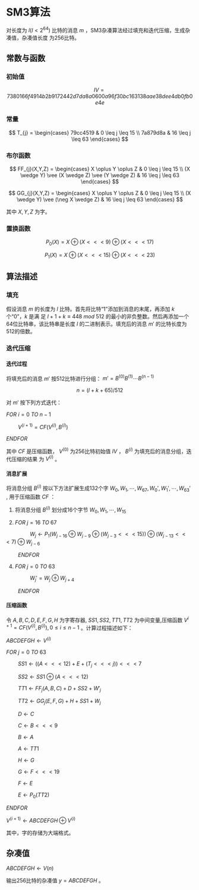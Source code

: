# SM3算法

对长度为 $l(l<2^{64})$ 比特的消息 $m$ ，SM3杂凑算法经过填充和迭代压缩，生成杂凑值，杂凑值长度
为256比特。

## 常数与函数

### 初始值

$$IV=7380166f4914b2b9172442d7da8a0600a96f30bc163138aae38dee4db0fb0e4e$$

### 常量

$$
T_{j} = 
\begin{cases}
79cc4519 & 0 \leq j \leq 15 \\
7a879d8a & 16 \leq j \leq 63
\end{cases}
$$
### 布尔函数


$$
FF_{j}(X,Y,Z) = 
\begin{cases}
X \oplus Y \oplus Z & 0 \leq j \leq 15 \\
(X \wedge Y) \vee (X \wedge Z) \vee (Y \wedge Z) & 16 \leq j \leq 63
\end{cases}
$$

$$
GG_{j}(X,Y,Z) = 
\begin{cases}
X \oplus Y \oplus Z & 0 \leq j \leq 15 \\
(X \wedge Y) \vee (\neg X \wedge Z) & 16 \leq j \leq 63
\end{cases}
$$

其中 $X,Y,Z$ 为字。

### 置换函数

$$ P_{0}(X)=X\oplus (X<<<9)\oplus (X<<<17) $$

$$ P_{1}(X)=X\oplus (X<<<15)\oplus (X<<<23) $$

## 算法描述

### 填充

假设消息 $m$ 的长度为 $l$ 比特。首先将比特“1”添加到消息的末尾，再添加 $k$ 个“0”，$k$ 是满
足 $l+1+k≡ 448\ mod\ 512$ 的最小的非负整数。然后再添加一个64位比特串，该比特串是长度 $l$ 的二进制表示。填充后的消息 $m′$ 的比特长度为512的倍数。

### 迭代压缩

#### 迭代过程

将填充后的消息 $m'$ 按512比特进行分组： $m'=B^{(0)}B^{(1)}\cdots B^{(n-1)}$

$$ n = (l+k+65)/512 $$

对 $m'$ 按下列方式迭代：


$FOR\ i=0\ TO\ n-1$

$\qquad  V^{(i+1)} = CF(V^{(i)},B^{(i)})$

$ENDFOR$

其中 $CF$ 是压缩函数， $V^{(0)}$ 为256比特初始值 $IV$ ，  $B^{(i)}$ 为填充后的消息分组，迭代压缩的结果
为 $V^{(i)}$ 。


#### 消息扩展
将消息分组 $B^{(i)}$ 按以下方法扩展生成132个字 $W_{0},W_{1},\cdots ,W_{67},W_{0}',W_{1}',\cdots ,W_{63}'$ , 用于压缩函数 $CF$ ：

1. 将消息分组 $B^{(i)}$ 划分成16个字节 $W_{0},W_{1},\cdots ,W_{15}$

2. $FOR\ j=16\ TO\ 67$

$\qquad\qquad W_{j} \leftarrow P_{1}(W_{j−16} \oplus W_{j−9}  \oplus (W_{j−3}<<< 15)) \oplus(W_{j−13}<<< 7) \oplus W_{j−6}$

$\qquad ENDFOR$

4. $FOR\ j=0\ TO\ 63$
   
$\qquad\qquad W_{j}' = W_{j} \oplus W_{j+4}$

$\qquad ENDFOR$

#### 压缩函数

令 $A,B,C,D,E,F,G,H$ 为字寄存器, $SS1,SS2,TT1,TT2$ 为中间变量,压缩函数 $V^{i+1} = CF(V^{(i)},B^{(i)}), 0 \leq  i \leq n−1$ 。计算过程描述如下：




$ABCDEFGH \leftarrow V^{(i)}$

$FOR\ j=0\ TO\ 63$

$\qquad SS1 \leftarrow ((A<<<12)+E+(T_{j} <<< j))<<< 7$

$\qquad SS2 \leftarrow SS1\oplus (A<<<12)$

$\qquad TT1 \leftarrow FF_{j}(A,B,C)+D+SS2+W′_{j}$

$\qquad TT2 \leftarrow GG_{j}(E,F,G)+H +SS1+W_{j}$

$\qquad D\leftarrow C$

$\qquad C \leftarrow B<<<9$

$\qquad B \leftarrow A$

$\qquad A\leftarrow TT1$

$\qquad H \leftarrow G$

$\qquad G\leftarrow F <<<19$

$\qquad F \leftarrow E$

$\qquad E \leftarrow P_{0}(TT2)$

$ENDFOR$

$V^{(i+1)} \leftarrow  ABCDEFGH \oplus V^{(i)}$
 
 其中，字的存储为大端格式。

 ## 杂凑值
$ABCDEFGH \leftarrow V(n)$

输出256比特的杂凑值 $y=ABCDEFGH$ 。